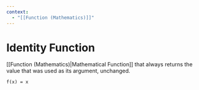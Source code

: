 ```yaml
---
context:
  - "[[Function (Mathematics)]]"
---
```


# Identity Function

[[Function (Mathematics)|Mathematical Function]] that always returns the value that was used as its argument, unchanged.

`f(x) = x`
